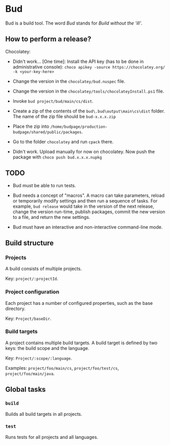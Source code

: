 # Bud

Bud is a build tool. The word _Bud_ stands for _Build without the 'ill'_.

## How to perform a release?

Chocolatey:

- Didn't work... [One time]: Install the API key (has to be done in administrative console): `choco apikey -source https://chocolatey.org/ -k <your-key-here>`

- Change the version in the `chocolatey/bud.nuspec` file.

- Change the version in the `chocolatey/tools/chocolateyInstall.ps1` file.

- Invoke `bud project/bud/main/cs/dist`.

- Create a zip of the contents of the `bud\.bud\output\main\cs\dist` folder. The name of the zip file should be `bud-x.x.x.zip`

- Place the zip into `/home/budpage/production-budpage/shared/public/packages`.

- Go to the folder `chocolatey` and run `cpack` there.

- Didn't work. Upload manually for now on chocolatey. Now push the package with `choco push bud.x.x.x.nupkg`

## TODO

- Bud must be able to run tests.

- Bud needs a concept of "macros". A macro can take parameters, reload or temporarily modify settings and then run a sequence of tasks. For example, `bud release` would take in the version of the next release, change the version run-time, publish packages, commit the new version to a file, and return the new settings.

- Bud must have an interactive and non-interactive command-line mode.

## Build structure

### Projects

A build consists of multiple projects.

Key: `project/:projectId`.  

### Project configuration

Each project has a number of configured properties, such as the base directory.

Key: `Project/baseDir`.

### Build targets

A project contains multiple build targets. A build target is defined by two keys: the build scope and the language.

Key: `Project/:scope/:language`.

Examples: `project/foo/main/cs`, `project/foo/test/cs`, `project/foo/main/java`.

## Global tasks

### `build`

Builds all build targets in all projects.

### `test`

Runs tests for all projects and all languages.